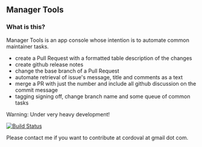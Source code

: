 ## Manager Tools

### What is this?

Manager Tools is an app console whose intention is to automate common maintainer tasks.

- create a Pull Request with a formatted table description of the changes
- create github release notes
- change the base branch of a Pull Request
- automate retrieval of issue's message, title and comments as a text
- merge a PR with just the number and include all github discussion on the commit message
- tagging signing off, change branch name and some queue of common tasks

Warning: Under very heavy development!

[![Build Status](https://travis-ci.org/cordoval/manager-tools.png?branch=master)](https://travis-ci.org/cordoval/manager-tools)

Please contact me if you want to contribute at cordoval at gmail dot com.



